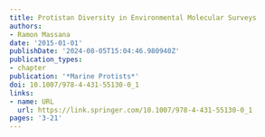 ```yaml
---
title: Protistan Diversity in Environmental Molecular Surveys
authors:
- Ramon Massana
date: '2015-01-01'
publishDate: '2024-08-05T15:04:46.980940Z'
publication_types:
- chapter
publication: '*Marine Protists*'
doi: 10.1007/978-4-431-55130-0_1
links:
- name: URL
  url: https://link.springer.com/10.1007/978-4-431-55130-0_1
pages: '3-21'
---
```

